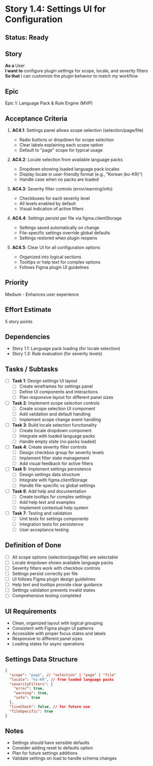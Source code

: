 # Story 1.4: Settings UI for Configuration

## Status: Ready

## Story
**As a** User  
**I want to** configure plugin settings for scope, locale, and severity filters  
**So that** I can customize the plugin behavior to match my workflow

## Epic
Epic 1: Language Pack & Rule Engine (MVP)

## Acceptance Criteria
1. **AC4.1**: Settings panel allows scope selection (selection/page/file)
   - Radio buttons or dropdown for scope selection
   - Clear labels explaining each scope option
   - Default to "page" scope for typical usage

2. **AC4.2**: Locale selection from available language packs
   - Dropdown showing loaded language pack locales
   - Display locale in user-friendly format (e.g., "Korean (ko-KR)")
   - Handle case when no packs are loaded

3. **AC4.3**: Severity filter controls (error/warning/info)
   - Checkboxes for each severity level
   - All levels enabled by default
   - Visual indication of active filters

4. **AC4.4**: Settings persist per file via figma.clientStorage
   - Settings saved automatically on change
   - File-specific settings override global defaults
   - Settings restored when plugin reopens

5. **AC4.5**: Clear UI for all configuration options
   - Organized into logical sections
   - Tooltips or help text for complex options
   - Follows Figma plugin UI guidelines

## Priority
Medium - Enhances user experience

## Effort Estimate
5 story points

## Dependencies
- Story 1.1: Language pack loading (for locale selection)
- Story 1.3: Rule evaluation (for severity levels)

## Tasks / Subtasks
- [ ] **Task 1**: Design settings UI layout
  - [ ] Create wireframes for settings panel
  - [ ] Define UI components and interactions
  - [ ] Plan responsive layout for different panel sizes

- [ ] **Task 2**: Implement scope selection controls
  - [ ] Create scope selection UI component
  - [ ] Add validation and default handling
  - [ ] Implement scope change event handling

- [ ] **Task 3**: Build locale selection functionality
  - [ ] Create locale dropdown component
  - [ ] Integrate with loaded language packs
  - [ ] Handle empty state (no packs loaded)

- [ ] **Task 4**: Create severity filter controls
  - [ ] Design checkbox group for severity levels
  - [ ] Implement filter state management
  - [ ] Add visual feedback for active filters

- [ ] **Task 5**: Implement settings persistence
  - [ ] Design settings data structure
  - [ ] Integrate with figma.clientStorage
  - [ ] Handle file-specific vs global settings

- [ ] **Task 6**: Add help and documentation
  - [ ] Create tooltips for complex settings
  - [ ] Add help text and examples
  - [ ] Implement contextual help system

- [ ] **Task 7**: Testing and validation
  - [ ] Unit tests for settings components
  - [ ] Integration tests for persistence
  - [ ] User acceptance testing

## Definition of Done
- [ ] All scope options (selection/page/file) are selectable
- [ ] Locale dropdown shows available language packs
- [ ] Severity filters work with checkbox controls
- [ ] Settings persist correctly per file
- [ ] UI follows Figma plugin design guidelines
- [ ] Help text and tooltips provide clear guidance
- [ ] Settings validation prevents invalid states
- [ ] Comprehensive testing completed

## UI Requirements
- Clean, organized layout with logical grouping
- Consistent with Figma plugin UI patterns
- Accessible with proper focus states and labels
- Responsive to different panel sizes
- Loading states for async operations

## Settings Data Structure
```json
{
  "scope": "page", // "selection" | "page" | "file"
  "locale": "ko-KR", // from loaded language packs
  "severityFilters": {
    "error": true,
    "warning": true,
    "info": true
  },
  "liveCheck": false, // for future use
  "fileSpecific": true
}
```

## Notes
- Settings should have sensible defaults
- Consider adding reset to defaults option
- Plan for future settings additions
- Validate settings on load to handle schema changes
